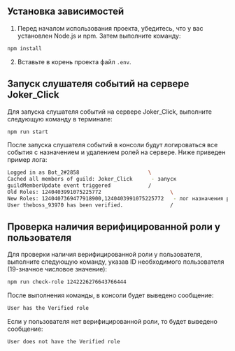 ## Установка зависимостей

1. Перед началом использования проекта, убедитесь, что у вас установлен Node.js и npm. Затем выполните команду:

```bash
npm install
```

2. Вставьте в корень проекта файл `.env`.

## Запуск слушателя событий на сервере Joker_Click

Для запуска слушателя событий на сервере Joker_Click, выполните следующую команду в терминале:

```bash
npm run start
```

После запуска слушателя событий в консоли будут логироваться все события с назначением и удалением ролей на сервере. Ниже приведен пример лога:

```bash
Logged in as Bot_2#2858                      \ 
Cached all members of guild: Joker_Click      - запуск
guildMemberUpdate event triggered            /
Old Roles: 1240403991075225772                      \
New Roles: 1240407369477918900,1240403991075225772   - лог назначения роли пользователю после прохождения верификации
User theboss_93970 has been verified.               /
```

## Проверка наличия верифицированной роли у пользователя

Для проверки наличия верифицированной роли у пользователя, выполните следующую команду, указав ID необходимого пользователя (19-значное числовое значение):

```bash
npm run check-role 1242226276643766444
```

После выполнения команды, в консоли будет выведено сообщение:

```bash
User has the Verified role
```   
Если у пользователя нет верифицированной роли, то будет выведено сообщение:

```bash
User does not have the Verified role
```